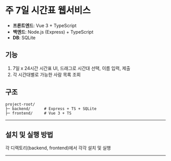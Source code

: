 # 주 7일 시간표 웹서비스

- **프론트엔드**: Vue 3 + TypeScript
- **백엔드**: Node.js (Express) + TypeScript
- **DB**: SQLite

## 기능
1. 7일 x 24시간 시간표 UI, 드래그로 시간대 선택, 이름 입력, 제출
2. 각 시간대별로 가능한 사람 목록 조회

## 구조
```
project-root/
├─ backend/      # Express + TS + SQLite
├─ frontend/     # Vue 3 + TS
```

---

## 설치 및 실행 방법
각 디렉토리(backend, frontend)에서 각각 설치 및 실행

---

